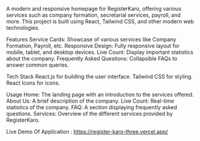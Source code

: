 A modern and responsive homepage for RegisterKaro, offering various services such as company formation, secretarial services, payroll, and more. This project is built using React, Tailwind CSS, and other modern web technologies.

Features
Service Cards: Showcase of various services like Company Formation, Payroll, etc.
Responsive Design: Fully responsive layout for mobile, tablet, and desktop devices.
Live Count: Display important statistics about the company.
Frequently Asked Questions: Collapsible FAQs to answer common queries.

Tech Stack
React.js for building the user interface.
Tailwind CSS for styling.
React Icons for icons.


Usage
Home: The landing page with an introduction to the services offered.
About Us: A brief description of the company.
Live Count: Real-time statistics of the company.
FAQ: A section displaying frequently asked questions.
Services: Overview of the different services provided by RegisterKaro.



Live Demo Of Application : 
https://register-karo-three.vercel.app/
